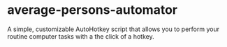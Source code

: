 # average-persons-automator
A simple, customizable AutoHotkey script that allows you to perform your routine computer tasks with a the click of a hotkey.
